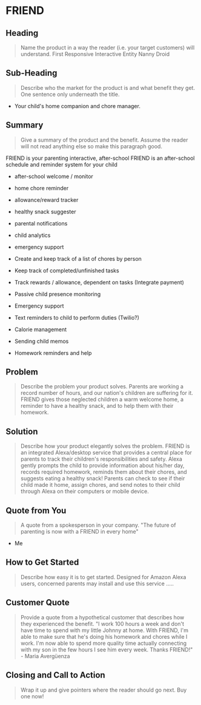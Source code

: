 # FRIEND #

<!-- 
> This material was originally posted [here](http://www.quora.com/What-is-Amazons-approach-to-product-development-and-product-management). It is reproduced here for posterities sake.

There is an approach called "working backwards" that is widely used at Amazon. They work backwards from the customer, rather than starting with an idea for a product and trying to bolt customers onto it. While working backwards can be applied to any specific product decision, using this approach is especially important when developing new products or features.

For new initiatives a product manager typically starts by writing an internal press release announcing the finished product. The target audience for the press release is the new/updated product's customers, which can be retail customers or internal users of a tool or technology. Internal press releases are centered around the customer problem, how current solutions (internal or external) fail, and how the new product will blow away existing solutions.

If the benefits listed don't sound very interesting or exciting to customers, then perhaps they're not (and shouldn't be built). Instead, the product manager should keep iterating on the press release until they've come up with benefits that actually sound like benefits. Iterating on a press release is a lot less expensive than iterating on the product itself (and quicker!).

If the press release is more than a page and a half, it is probably too long. Keep it simple. 3-4 sentences for most paragraphs. Cut out the fat. Don't make it into a spec. You can accompany the press release with a FAQ that answers all of the other business or execution questions so the press release can stay focused on what the customer gets. My rule of thumb is that if the press release is hard to write, then the product is probably going to suck. Keep working at it until the outline for each paragraph flows. 

Oh, and I also like to write press-releases in what I call "Oprah-speak" for mainstream consumer products. Imagine you're sitting on Oprah's couch and have just explained the product to her, and then you listen as she explains it to her audience. That's "Oprah-speak", not "Geek-speak".

Once the project moves into development, the press release can be used as a touchstone; a guiding light. The product team can ask themselves, "Are we building what is in the press release?" If they find they're spending time building things that aren't in the press release (overbuilding), they need to ask themselves why. This keeps product development focused on achieving the customer benefits and not building extraneous stuff that takes longer to build, takes resources to maintain, and doesn't provide real customer benefit (at least not enough to warrant inclusion in the press release).
 -->
 
## Heading ##
  > Name the product in a way the reader (i.e. your target customers) will understand.
  First
  Responsive
  Interactive
  Entity
  Nanny
  Droid

## Sub-Heading ##
  > Describe who the market for the product is and what benefit they get. One sentence only underneath the title.
  - Your child's home companion and chore manager.

## Summary ##
  > Give a summary of the product and the benefit. Assume the reader will not read anything else so make this paragraph good.
  
  FRIEND is your parenting interactive, after-school 
  FRIEND is an after-school schedule and reminder system for your child
  
  
  - after-school welcome / monitor
  - home chore reminder
  - allowance/reward tracker
  - healthy snack suggester

  - parental notifications
  - child analytics
  - emergency support
  
  - Create and keep track of a list of chores by person
  - Keep track of completed/unfinished tasks
  - Track rewards / allowance, dependent on tasks (Integrate payment)
  - Passive child presence monitoring
  - Emergency support
  - Text reminders to child to perform duties (Twilio?)
  - Calorie management
  - Sending child memos
  - Homework reminders and help



## Problem ##
  > Describe the problem your product solves.
  Parents are working a record number of hours, and our nation's children are suffering for it. FRIEND gives those neglected children a warm welcome home, a reminder to have a healthy snack, and to help them with their homework.

## Solution ##
  > Describe how your product elegantly solves the problem.
  FRIEND is an integrated Alexa/desktop service that provides a central place for parents to track their children's responsibilities and safety. Alexa gently prompts the child to provide information about his/her day, records required homework, reminds them about their chores, and suggests eating a healthy snack! Parents can check to see if their child made it home, assign chores, and send notes to their child through Alexa on their computers or mobile device.

## Quote from You ##
  > A quote from a spokesperson in your company.
  "The future of parenting is now with a FRIEND in every home"
  - Me

## How to Get Started ##
  > Describe how easy it is to get started.
  Designed for Amazon Alexa users, concerned parents may install and use this service .....
## Customer Quote ##
  > Provide a quote from a hypothetical customer that describes how they experienced the benefit.
  "I work 100 hours a week and don't have time to spend with my little Johnny at home. With FRIEND, I'm able to make sure that he's doing his homework and chores while I work. I'm now able to spend more quality time actually connecting with my son in the few hours I see him every week. Thanks FRIEND!" - Maria Avergüenza

## Closing and Call to Action ##
  > Wrap it up and give pointers where the reader should go next.
  Buy one now!
